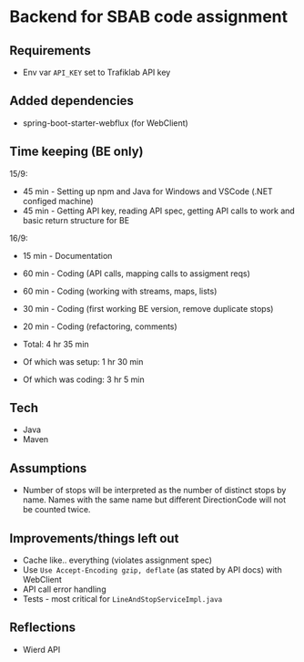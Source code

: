 # Backend for SBAB code assignment

## Requirements
* Env var `API_KEY` set to Trafiklab API key

## Added dependencies
* spring-boot-starter-webflux (for WebClient)

## Time keeping (BE only)
15/9:
* 45 min - Setting up npm and Java for Windows and VSCode (.NET configed machine)
* 45 min - Getting API key, reading API spec, getting API calls to work and basic return structure for BE

16/9:
* 15 min - Documentation
* 60 min - Coding (API calls, mapping calls to assigment reqs)
* 60 min - Coding (working with streams, maps, lists)
* 30 min - Coding (first working BE version, remove duplicate stops)
* 20 min - Coding (refactoring, comments)

* Total: 4 hr 35 min
* Of which was setup: 1 hr 30 min
* Of which was coding: 3 hr 5 min

## Tech
* Java
* Maven

## Assumptions
* Number of stops will be interpreted as the number of distinct stops by name. Names with the same name but different DirectionCode will not be counted twice.

## Improvements/things left out
* Cache like.. everything (violates assignment spec)
* Use `Use Accept-Encoding gzip, deflate` (as stated by API docs) with WebClient
* API call error handling
* Tests - most critical for `LineAndStopServiceImpl.java`

## Reflections
* Wierd API
